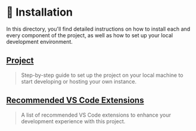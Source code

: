 # 📖 Installation

In this directory, you'll find detailed instructions on how to install each and every component of the project, as well as how to set up your local development environment.

## [Project](./installation-project.md)

> Step-by-step guide to set up the project on your local machine to start developing or hosting your own instance.

## [Recommended VS Code Extensions](./installation-recommended-vscode-extensions.md)

> A list of recommended VS Code extensions to enhance your development experience with this project.
